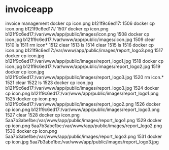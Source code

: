 # invoiceapp
invoice management
docker cp icon.png b121f9c6ed17:
 1506  docker cp icon.png b121f9c6ed17:/
 1507  docker cp icon.png b121f9c6ed17:/var/www/app/public/images/icon.png
 1508  docker cp icon.jpg b121f9c6ed17:/var/www/app/public/images/icon.jpg
 1509  clear
 1510  ls
 1511  rm icon*
 1512  clear
 1513  ls
 1514  clear
 1515  ls
 1516  docker cp icon.png b121f9c6ed17:/var/www/app/public/images/report_logo3.png
 1517  docker cp icon.jpg b121f9c6ed17:/var/www/app/public/images/report_logo1.jpg
 1518  docker cp icon.jpg b121f9c6ed17:/var/www/app/public/images/report_logo2.jpg
 1519  docker cp icon.jpg b121f9c6ed17:/var/www/app/public/images/report_logo3.jpg
 1520  rm icon.*
 1521  clear
 1522  ls
 1523  docker cp icon.jpg b121f9c6ed17:/var/www/app/public/images/report_logo3.jpg
 1524  docker cp icon.png b121f9c6ed17:/var/www/app/public/images/report_logo1.png
 1525  docker cp icon.png b121f9c6ed17:/var/www/app/public/images/report_logo2.png
 1526  docker cp icon.png b121f9c6ed17:/var/www/app/public/images/report_logo3.png
 1527  clear
 1528  docker cp icon.png 5aa7b3abe1be:/var/www/app/public/images/report_logo1.png
 1529  docker cp icon.png 5aa7b3abe1be:/var/www/app/public/images/report_logo2.png
 1530  docker cp icon.png 5aa7b3abe1be:/var/www/app/public/images/report_logo3.png
 1531  docker cp icon.jpg 5aa7b3abe1be:/var/www/app/public/images/report_logo3.jpg
